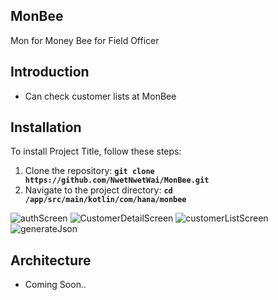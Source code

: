 
## **MonBee**

Mon for Money
Bee for Field Officer

## **Introduction**

 - Can check customer lists at MonBee

## **Installation**

To install Project Title, follow these steps:

1. Clone the repository: **`git clone https://github.com/NwetNwetWai/MonBee.git`**
2. Navigate to the project directory: **`cd /app/src/main/kotlin/com/hana/monbee`**

![authScreen](https://github.com/user-attachments/assets/d71e47ae-271b-41bc-9af6-61bfd3416298)
![CustomerDetailScreen](https://github.com/user-attachments/assets/ab5630eb-b64c-4e5d-90ca-029cb1985391)
![customerListScreen](https://github.com/user-attachments/assets/7317a825-f91a-4227-a082-b39e6d0e8d1d)
![generateJson](https://github.com/user-attachments/assets/42d10fa6-9f13-4d8b-aca0-381b85a324b7)

## **Architecture**
- Coming Soon..

